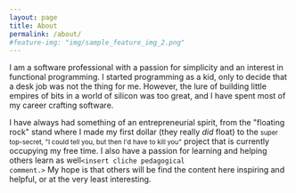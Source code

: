 ```yaml
---
layout: page
title: About
permalink: /about/
#feature-img: "img/sample_feature_img_2.png"
---
```


I am a software professional with a passion for simplicity and an interest
in functional programming. I started programming as a kid, only to decide that
a desk job was not the thing for me. However, the lure of building little
empires of bits in a world of silicon was too great, and I have spent most of my
career crafting software.

I have always had something of an entrepreneurial spirit, from the "floating rock"
stand where I made my first dollar (they really <em>did</em> float) to the
<small>super top-secret, "I could tell you, but then I'd have to kill you"</small>
project that is currently occupying my free time. I also have a passion for
learning and helping others learn as well<code>&lt;insert cliche pedagogical
comment.&gt;</code> My hope is that others will be find the content here inspiring
and helpful, or at the very least interesting.

